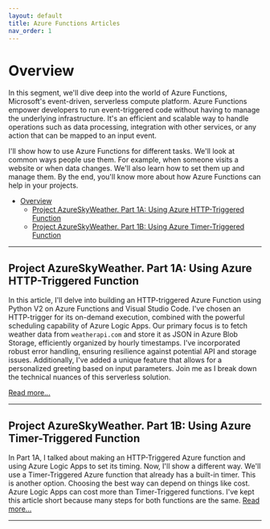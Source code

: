 ```yaml
---
layout: default
title: Azure Functions Articles
nav_order: 1
---
```


# Overview

In this segment, we'll dive deep into the world of Azure Functions, Microsoft's event-driven, serverless compute platform. Azure Functions empower developers to run event-triggered code without having to manage the underlying infrastructure. It's an efficient and scalable way to handle operations such as data processing, integration with other services, or any action that can be mapped to an input event.

I'll show how to use Azure Functions for different tasks. We'll look at common ways people use them. For example, when someone visits a website or when data changes. We'll also learn how to set them up and manage them. By the end, you'll know more about how Azure Functions can help in your projects.

- [Overview](#overview)
  - [Project AzureSkyWeather. Part 1A: Using Azure HTTP-Triggered Function](#project-azureskyweather-part-1a-using-azure-http-triggered-function)
  - [Project AzureSkyWeather. Part 1B: Using Azure Timer-Triggered Function](#project-azureskyweather-part-1b-using-azure-timer-triggered-function)


---
## Project AzureSkyWeather. Part 1A: Using Azure HTTP-Triggered Function

In this article, I'll delve into building an HTTP-triggered Azure Function using Python V2 on Azure Functions and Visual Studio Code. I've chosen an HTTP-trigger for its on-demand execution, combined with the powerful scheduling capability of Azure Logic Apps. Our primary focus is to fetch weather data from `weatherapi.com` and store it as JSON in Azure Blob Storage, efficiently organized by hourly timestamps. I've incorporated robust error handling, ensuring resilience against potential API and storage issues. Additionally, I've added a unique feature that allows for a personalized greeting based on input parameters. Join me as I break down the technical nuances of this serverless solution.

[Read more...](articles/AzureFunctions/AzureSkyWeather/HttpTriggered/Project_Details_HTTPTriggered.html)

---
## Project AzureSkyWeather. Part 1B: Using Azure Timer-Triggered Function

In Part 1A, I talked about making an HTTP-Triggered Azure function and using Azure Logic Apps to set its timing. Now, I'll show a different way. We'll use a Timer-Triggered Azure function that already has a built-in timer. This is another option. Choosing the best way can depend on things like cost. Azure Logic Apps can cost more than Timer-Triggered functions. I've kept this article short because many steps for both functions are the same.
[Read more...](articles/AzureFunctions/AzureSkyWeather/TimerTriggered/Project_Details_TimerTriggered.html)

---